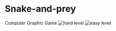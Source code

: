 # Snake-and-prey
Computer Graphic Game
![hard level](https://user-images.githubusercontent.com/55579282/179862946-3d84564b-7958-4174-9f3e-58798deebb36.jpeg)
![easy level](https://user-images.githubusercontent.com/55579282/179863241-a98221eb-330f-4d91-8191-494e2324c964.jpeg)
